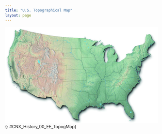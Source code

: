 ```yaml
---
title: "U.S. Topographical Map"
layout: page
---
```



 ![A map of the 48 contiguous states of the United States shows the physical surface shape and features of the land.](../resources/CNX_History_00_EE_TopogMap.jpg){: #CNX_History_00_EE_TopogMap}


